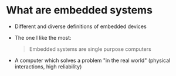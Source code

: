 # What are embedded systems

* Different and diverse definitions of embedded devices

* The one I like the most:

    > Embedded systems are single purpose computers <!-- .element class="" -->

* A computer which solves a problem "in the real world" (physical interactions, high reliability)


